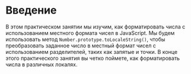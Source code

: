 # Введение

В этом практическом занятии мы изучим, как форматировать числа с использованием местного формата чисел в JavaScript. Мы будем использовать метод `Number.prototype.toLocaleString()`, чтобы преобразовать заданное число в местный формат чисел с использованием разделителей, таких как запятые и точки. В конце этого практического занятия вы четко поймете, как форматировать числа в различных локалях.
